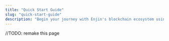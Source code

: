 ```yaml
---
title: "Quick Start Guide"
slug: "quick-start-guide"
description: "Begin your journey with Enjin's blockchain ecosystem using our Quick Start Guide. Learn how to integrate blockchain assets into your projects seamlessly."
---
```

//TODO: remake this page